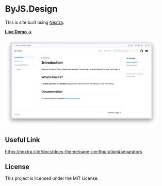 # ByJS.Design

This is site built using [Nextra](https://nextra.site).

[**Live Demo →**](https://nextra-docs-template.vercel.app)

[![](.github/screenshot.png)](https://nextra-docs-template.vercel.app)

## Useful Link

https://nextra.site/docs/docs-theme/page-configuration#separators

## License

This project is licensed under the MIT License.
